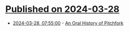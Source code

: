 # [Published on 2024-03-28](index.md)

* [2024-03-28, 07:55:00](https://soylentnews.org/article.pl?sid=24/03/26/1638220&from=rss) - [An Oral History of Pitchfork](https://soylentnews.org/article.pl?sid=24/03/26/1638220&from=rss)
